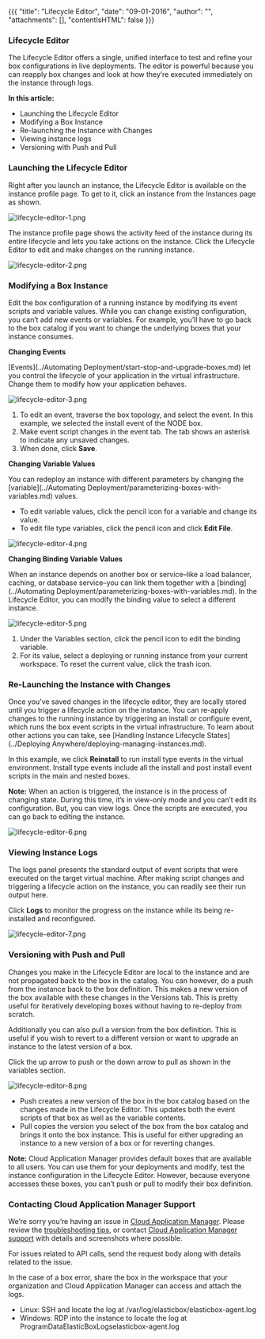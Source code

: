 {{{
"title": "Lifecycle Editor",
"date": "09-01-2016",
"author": "",
"attachments": [],
"contentIsHTML": false
}}}

### Lifecycle Editor

The Lifecycle Editor offers a single, unified interface to test and refine your box configurations in live deployments. The editor is powerful because you can reapply box changes and look at how they’re executed immediately on the instance through logs.

**In this article:**

* Launching the Lifecycle Editor
* Modifying a Box Instance
* Re-launching the Instance with Changes
* Viewing instance logs
* Versioning with Push and Pull

### Launching the Lifecycle Editor

Right after you launch an instance, the Lifecycle Editor is available on the instance profile page. To get to it, click an instance from the Instances page as shown.

![lifecycle-editor-1.png](../../images/cloud-application-manager/lifecycle-editor-1.png)

The instance profile page shows the activity feed of the instance during its entire lifecycle and lets you take actions on the instance. Click the Lifecycle Editor to edit and make changes on the running instance.

![lifecycle-editor-2.png](../../images/cloud-application-manager/lifecycle-editor-2.png)

### Modifying a Box Instance

Edit the box configuration of a running instance by modifying its event scripts and variable values. While you can change existing configuration, you can’t add new events or variables. For example, you’ll have to go back to the box catalog if you want to change the underlying boxes that your instance consumes.

**Changing Events**

[Events](../Automating Deployment/start-stop-and-upgrade-boxes.md) let you control the lifecycle of your application in the virtual infrastructure. Change them to modify how your application behaves.

![lifecycle-editor-3.png](../../images/cloud-application-manager/lifecycle-editor-3.png)

1. To edit an event, traverse the box topology, and select the event. In this example, we selected the install event of the NODE box.
2. Make event script changes in the event tab. The tab shows an asterisk to indicate any unsaved changes.
3. When done, click **Save**.

**Changing Variable Values**

You can redeploy an instance with different parameters by changing the [variable](../Automating Deployment/parameterizing-boxes-with-variables.md) values.

* To edit variable values, click the pencil icon for a variable and change its value.
* To edit file type variables, click the pencil icon and click **Edit File**.

![lifecycle-editor-4.png](../../images/cloud-application-manager/lifecycle-editor-4.png)

**Changing Binding Variable Values**

When an instance depends on another box or service–like a load balancer, caching, or database service–you can link them together with a [binding](../Automating Deployment/parameterizing-boxes-with-variables.md). In the Lifecycle Editor, you can modify the binding value to select a different instance.

![lifecycle-editor-5.png](../../images/cloud-application-manager/lifecycle-editor-5.png)

1. Under the Variables section, click the pencil icon to edit the binding variable.
2. For its value, select a deploying or running instance from your current workspace. To reset the current value, click the trash icon.

### Re-Launching the Instance with Changes

Once you’ve saved changes in the lifecycle editor, they are locally stored until you trigger a lifecycle action on the instance. You can re-apply changes to the running instance by triggering an install or configure event, which runs the box event scripts in the virtual infrastructure. To learn about other actions you can take, see [Handling Instance Lifecycle States](../Deploying Anywhere/deploying-managing-instances.md).

In this example, we click **Reinstall** to run install type events in the virtual environment. Install type events include all the install and post install event scripts in the main and nested boxes.

**Note:** When an action is triggered, the instance is in the process of changing state. During this time, it’s in view-only mode and you can’t edit its configuration. But, you can view logs. Once the scripts are executed, you can go back to editing the instance.

![lifecycle-editor-6.png](../../images/cloud-application-manager/lifecycle-editor-6.png)

### Viewing Instance Logs

The logs panel presents the standard output of event scripts that were executed on the target virtual machine. After making script changes and triggering a lifecycle action on the instance, you can readily see their run output here.

Click **Logs** to monitor the progress on the instance while its being re-installed and reconfigured.

![lifecycle-editor-7.png](../../images/cloud-application-manager/lifecycle-editor-7.png)

### Versioning with Push and Pull

Changes you make in the Lifecycle Editor are local to the instance and are not propagated back to the box in the catalog. You can however, do a push from the instance back to the box definition. This makes a new version of the box available with these changes in the Versions tab. This is pretty useful for iteratively developing boxes without having to re-deploy from scratch.

Additionally you can also pull a version from the box definition. This is useful if you wish to revert to a different version or want to upgrade an instance to the latest version of a box.

Click the up arrow to push or the down arrow to pull as shown in the variables section.

![lifecycle-editor-8.png](../../images/cloud-application-manager/lifecycle-editor-8.png)

* Push creates a new version of the box in the box catalog based on the changes made in the Lifecycle Editor. This updates both the event scripts of that box as well as the variable contents.
* Pull copies the version you select of the box from the box catalog and brings it onto the box instance. This is useful for either upgrading an instance to a new version of a box or for reverting changes.

**Note:** Cloud Application Manager provides default boxes that are available to all users. You can use them for your deployments and modify, test the instance configuration in the Lifecycle Editor. However, because everyone accesses these boxes, you can’t push or pull to modify their box definition.

### Contacting Cloud Application Manager Support

We’re sorry you’re having an issue in [Cloud Application Manager](https://www.ctl.io/cloud-application-manager/). Please review the [troubleshooting tips](..Troubleshooting/troubleshooting-tips.md), or contact [Cloud Application Manager support](mailto:cloudsupport@centurylink.com) with details and screenshots where possible.

For issues related to API calls, send the request body along with details related to the issue.

In the case of a box error, share the box in the workspace that your organization and Cloud Application Manager can access and attach the logs.
* Linux: SSH and locate the log at /var/log/elasticbox/elasticbox-agent.log
* Windows: RDP into the instance to locate the log at ProgramDataElasticBoxLogselasticbox-agent.log
